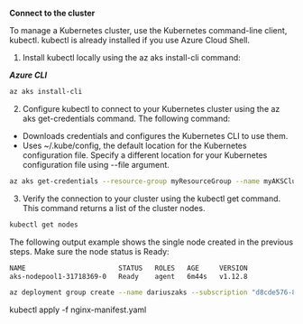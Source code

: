 **Connect to the cluster**

To manage a Kubernetes cluster, use the Kubernetes command-line client, kubectl. kubectl is already installed if you use Azure Cloud Shell.

1. Install kubectl locally using the az aks install-cli command:

***Azure CLI***

```bash
az aks install-cli
```

2. Configure kubectl to connect to your Kubernetes cluster using the az aks get-credentials command. The following command:

* Downloads credentials and configures the Kubernetes CLI to use them.
* Uses ~/.kube/config, the default location for the Kubernetes configuration file. Specify a different location for your Kubernetes configuration file using --file argument.
```bash
az aks get-credentials --resource-group myResourceGroup --name myAKSCluster
```

3. Verify the connection to your cluster using the kubectl get command. This command returns a list of the cluster nodes.
```bash
kubectl get nodes
```

The following output example shows the single node created in the previous steps. Make sure the node status is Ready:
```bash
NAME                       STATUS   ROLES   AGE     VERSION
aks-nodepool1-31718369-0   Ready    agent   6m44s   v1.12.8
```

```bash
az deployment group create --name dariuszaks --subscription "d8cde576-86a1-437f-863e-8d1e30d9a58b"   --resource-group "dariusz.sliwinski" --template-file template.json --parameters parameters.json
```

kubectl apply -f nginx-manifest.yaml
